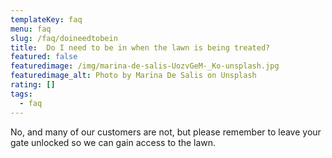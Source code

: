 ```yaml
---
templateKey: faq
menu: faq
slug: /faq/doineedtobein
title:  Do I need to be in when the lawn is being treated?
featured: false
featuredimage: /img/marina-de-salis-UozvGeM-_Ko-unsplash.jpg
featuredimage_alt: Photo by Marina De Salis on Unsplash
rating: []
tags:
  - faq
---
```


No, and many of our customers are not, but please remember to leave your gate unlocked so we can gain access to the lawn.